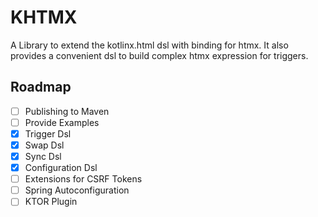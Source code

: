 # KHTMX

A Library to extend the kotlinx.html dsl with binding for htmx.
It also provides a convenient dsl to build complex htmx expression for triggers.

## Roadmap

- [ ] Publishing to Maven
- [ ] Provide Examples
- [x] Trigger Dsl
- [x] Swap Dsl
- [x] Sync Dsl
- [x] Configuration Dsl
- [ ] Extensions for CSRF Tokens
- [ ] Spring Autoconfiguration
- [ ] KTOR Plugin
